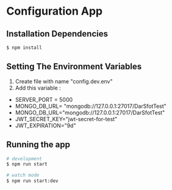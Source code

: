 
# Configuration App 

## Installation Dependencies

```bash
$ npm install
```


## Setting The Environment Variables
1. Create file with name "config.dev.env"
2. Add this variable :
- SERVER_PORT = 5000
- MONGO_DB_URL= "mongodb://127.0.0.1:27017/DarSfotTest"
- MONGO_DB_URL="mongodb://127.0.0.1:27017/DarSfotTest"
- JWT_SECRET_KEY="jwt-secret-for-test"
- JWT_EXPIRATION="9d"

## Running the app

```bash
# development
$ npm run start

# watch mode
$ npm run start:dev

```
